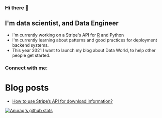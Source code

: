 ### Hi there 👋

## I'm data scientist, and Data Engineer
- I'm currently working on a Stripe's API for [R](https://github.com/carloseguevara/stripeGet) and Python
- I'm currently learning about patterns and good practices for deployment backend systems.
- This year 2021 I want to launch my blog about Data World, to help other people get started.

### Connect with me:

<!--
**carloseguevara/carloseguevara** is a ✨ _special_ ✨ repository because its `README.md` (this file) appears on your GitHub profile.

Here are some ideas to get you started:

- 🔭 I’m currently working on ...
- 🌱 I’m currently learning ...
- 👯 I’m looking to collaborate on ...
- 🤔 I’m looking for help with ...
- 💬 Ask me about ...
- 📫 How to reach me: ...
- 😄 Pronouns: ...
- ⚡ Fun fact: ...
-->


# Blog posts
<!-- BLOG-POST-LIST:START -->
- [How to use Stripe’s API for download information?](https://medium.com/@carloseguevarap/how-to-use-stripes-api-for-download-information-d72368a3314a?source=rss-298599704ceb------2)
<!-- BLOG-POST-LIST:END -->


[![Anurag's github stats](https://github-readme-stats.vercel.app/api?username=carloseguevara)](https://github.com/anuraghazra/github-readme-stats)
